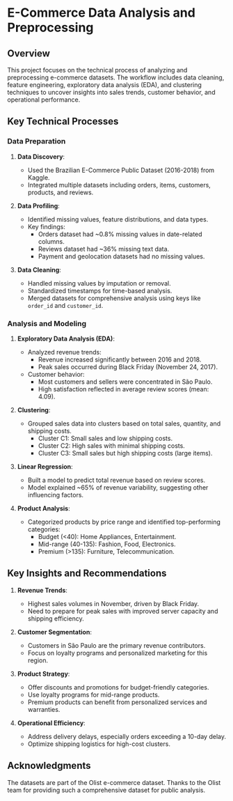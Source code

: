 # E-Commerce Data Analysis and Preprocessing

## Overview
This project focuses on the technical process of analyzing and preprocessing e-commerce datasets. The workflow includes data cleaning, feature engineering, exploratory data analysis (EDA), and clustering techniques to uncover insights into sales trends, customer behavior, and operational performance.

## Key Technical Processes

### Data Preparation
1. **Data Discovery**:
   - Used the Brazilian E-Commerce Public Dataset (2016-2018) from Kaggle.
   - Integrated multiple datasets including orders, items, customers, products, and reviews.

2. **Data Profiling**:
   - Identified missing values, feature distributions, and data types.
   - Key findings:
     - Orders dataset had ~0.8% missing values in date-related columns.
     - Reviews dataset had ~36% missing text data.
     - Payment and geolocation datasets had no missing values.

3. **Data Cleaning**:
   - Handled missing values by imputation or removal.
   - Standardized timestamps for time-based analysis.
   - Merged datasets for comprehensive analysis using keys like `order_id` and `customer_id`.

### Analysis and Modeling
1. **Exploratory Data Analysis (EDA)**:
   - Analyzed revenue trends:
     - Revenue increased significantly between 2016 and 2018.
     - Peak sales occurred during Black Friday (November 24, 2017).
   - Customer behavior:
     - Most customers and sellers were concentrated in São Paulo.
     - High satisfaction reflected in average review scores (mean: 4.09).

2. **Clustering**:
   - Grouped sales data into clusters based on total sales, quantity, and shipping costs.
     - Cluster C1: Small sales and low shipping costs.
     - Cluster C2: High sales with minimal shipping costs.
     - Cluster C3: Small sales but high shipping costs (large items).

3. **Linear Regression**:
   - Built a model to predict total revenue based on review scores.
   - Model explained ~65% of revenue variability, suggesting other influencing factors.

4. **Product Analysis**:
   - Categorized products by price range and identified top-performing categories:
     - Budget (<40): Home Appliances, Entertainment.
     - Mid-range (40-135): Fashion, Food, Electronics.
     - Premium (>135): Furniture, Telecommunication.

## Key Insights and Recommendations
1. **Revenue Trends**:
   - Highest sales volumes in November, driven by Black Friday.
   - Need to prepare for peak sales with improved server capacity and shipping efficiency.

2. **Customer Segmentation**:
   - Customers in São Paulo are the primary revenue contributors.
   - Focus on loyalty programs and personalized marketing for this region.

3. **Product Strategy**:
   - Offer discounts and promotions for budget-friendly categories.
   - Use loyalty programs for mid-range products.
   - Premium products can benefit from personalized services and warranties.

4. **Operational Efficiency**:
   - Address delivery delays, especially orders exceeding a 10-day delay.
   - Optimize shipping logistics for high-cost clusters.

## Acknowledgments
The datasets are part of the Olist e-commerce dataset. Thanks to the Olist team for providing such a comprehensive dataset for public analysis.

